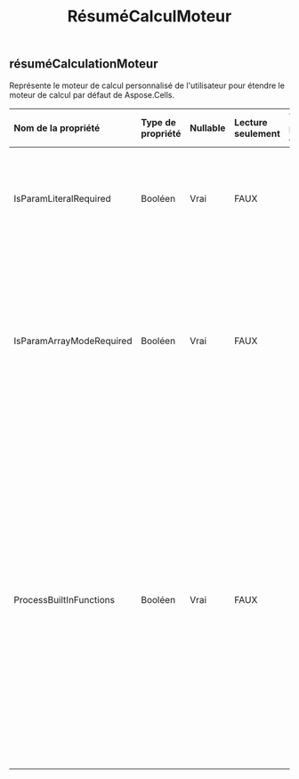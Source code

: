 ﻿---
title: RésuméCalculMoteur
second_title: Aspose.Cells Cloud Documen
type: docs
url: /fr/specification/model/abstractcalculationengine/
description: "Aspose.Cells Spécification du modèle cloud : AbstractCalculationEngine. Gérez sans effort Excel et d'autres feuilles de calcul avec des fonctionnalités telles que l'ouverture, la génération, l'édition, le fractionnement, la fusion, la comparaison et la conversion."
weight: 50
---
## **résuméCalculationMoteur**

 Représente le moteur de calcul personnalisé de l'utilisateur pour étendre le moteur de calcul par défaut de Aspose.Cells.

| Nom de la propriété| Type de propriété| Nullable| Lecture seulement| Valeur par défaut| Description|
|:- |:- |:- |:- |:- |:- |
| IsParamLiteralRequired| Booléen| Vrai| FAUX|| Indique si ce moteur a besoin du texte littéral du paramètre lors du calcul. La valeur par défaut est fausse.|
| IsParamArrayModeRequired| Booléen| Vrai| FAUX|| Indique si ce moteur a besoin que le paramètre soit calculé en mode tableau. La valeur par défaut est fausse. Si cela est requis lors du calcul des fonctions personnalisées, cette propriété doit être définie sur true.|
| ProcessBuiltInFunctions| Booléen| Vrai| FAUX||Indique si les fonctions intégrées prises en charge par le moteur intégré doivent être vérifiées et traitées par cette implémentation. La valeur par défaut est fausse. Si l'utilisateur doit modifier la logique de calcul de certaines fonctions intégrées, cette propriété doit être définie sur true. Sinon, veuillez laisser cette propriété comme fausse pour des raisons de performances.|

